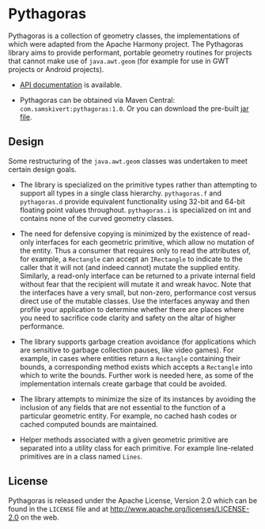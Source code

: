 # Pythagoras

Pythagoras is a collection of geometry classes, the implementations of which
were adapted from the Apache Harmony project. The Pythagoras library aims to
provide performant, portable geometry routines for projects that cannot make
use of `java.awt.geom` (for example for use in GWT projects or Android
projects).

* [API documentation] is available.

* Pythagoras can be obtained via Maven Central: `com.samskivert:pythagoras:1.0`.
  Or you can download the pre-built [jar file].

## Design

Some restructuring of the `java.awt.geom` classes was undertaken to meet
certain design goals.

* The library is specialized on the primitive types rather than attempting to
  support all types in a single class hierarchy. `pythagoras.f` and
  `pythagoras.d` provide equivalent functionality using 32-bit and 64-bit
  floating point values throughout. `pythagoras.i` is specialized on int and
  contains none of the curved geometry classes.

* The need for defensive copying is minimized by the existence of read-only
  interfaces for each geometric primitive, which allow no mutation of the
  entity. Thus a consumer that requires only to read the attributes of, for
  example, a `Rectangle` can accept an `IRectangle` to indicate to the caller
  that it will not (and indeed cannot) mutate the supplied entity. Similarly, a
  read-only interface can be returned to a private internal field without fear
  that the recipient will mutate it and wreak havoc. Note that the interfaces
  have a very small, but non-zero, performance cost versus direct use of the
  mutable classes. Use the interfaces anyway and then profile your application
  to determine whether there are places where you need to sacrifice code
  clarity and safety on the altar of higher performance.

* The library supports garbage creation avoidance (for applications which are
  sensitive to garbage collection pauses, like video games). For example, in
  cases where entities return a `Rectangle` containing their bounds, a
  corresponding method exists which accepts a `Rectangle` into which to write
  the bounds. Further work is needed here, as some of the implementation
  internals create garbage that could be avoided.

* The library attempts to minimize the size of its instances by avoiding the
  inclusion of any fields that are not essential to the function of a
  particular geometric entity. For example, no cached hash codes or cached
  computed bounds are maintained.

* Helper methods associated with a given geometric primitive are separated into
  a utility class for each primitive. For example line-related primitives are
  in a class named `Lines`.

## License

Pythagoras is released under the Apache License, Version 2.0 which can be found
in the `LICENSE` file and at http://www.apache.org/licenses/LICENSE-2.0 on the
web.

[API documentation]: http://samskivert.github.com/pythagoras/apidocs/overview-summary.html
[jar file]: http://repo2.maven.org/maven2/com/samskivert/pythagoras/1.0/pythagoras-1.0.jar
